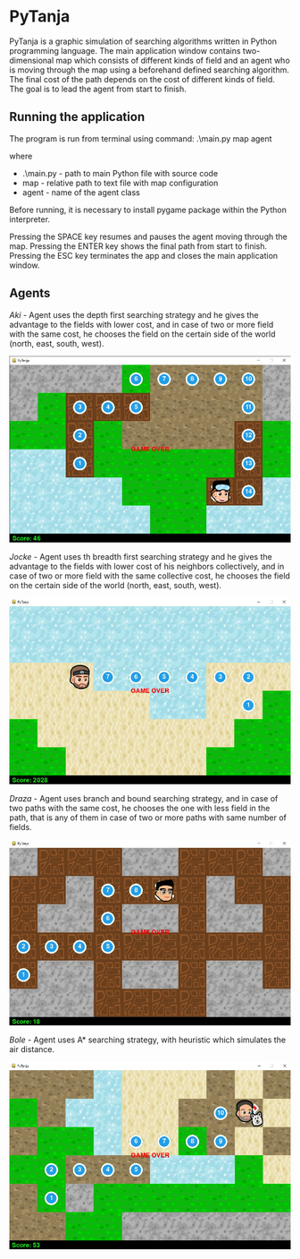 # PyTanja
PyTanja is a graphic simulation of searching algorithms written in Python programming language. The main application window contains two-dimensional map which consists of different kinds of field and an agent who is moving through the map using a beforehand defined searching algorithm. The final cost of the path depends on the cost of different kinds of field. The goal is to lead the agent from start to finish.

## Running the application
The program is run from terminal using command:
.\main.py map agent

where
* .\main.py - path to main Python file with source code
* map - relative path to text file with map configuration
* agent - name of the agent class

Before running, it is necessary to install pygame
package within the Python interpreter.

Pressing the SPACE key resumes and pauses the agent
moving through the map. Pressing the ENTER key shows
the final path from start to finish. Pressing the ESC key 
terminates the app and closes the main application window.

## Agents

*Aki* - Agent uses the depth first searching strategy and 
he gives the advantage to the fields with lower cost, and in
case of two or more field with the same cost, he chooses 
the field on the certain side of the world (north, east,
south, west).

![Aki](https://raw.githubusercontent.com/zeljkolucic/PyTanja/main/screenshots/Aki.jpg?token=AQ4YT4QLRFEEPEUCZCEN6EDBR56C2)

*Jocke* - Agent uses th breadth first searching strategy and
he gives the advantage to the fields with lower cost of 
his neighbors collectively, and in case of two or more field
with the same collective cost, he chooses the field
on the certain side of the world (north, east, south, west).

![Jocke](https://raw.githubusercontent.com/zeljkolucic/PyTanja/main/screenshots/Jocke.jpg?token=AQ4YT4XLXPRZAGYU6HDHSETBR56F4)

*Draza* - Agent uses branch and bound searching strategy,
and in case of two paths with the same cost, he chooses the
one with less field in the path, that is any of them in case of 
two or more paths with same number of fields.

![Draza](https://raw.githubusercontent.com/zeljkolucic/PyTanja/main/screenshots/Draza.jpg?token=AQ4YT4SZL7WTGGPPOB42UXDBR56HS)

*Bole* - Agent uses A* searching strategy, with heuristic which 
simulates the air distance.

![Bole](https://raw.githubusercontent.com/zeljkolucic/PyTanja/main/screenshots/Bole.jpg?token=AQ4YT4RAZADVJPEADJJLK3LBR56IU)
